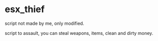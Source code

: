 # esx_thief
script not made by me, only modified.

script to assault, you can steal weapons, items, clean and dirty money.

